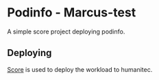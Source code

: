 # Podinfo - Marcus-test

A simple score project deploying podinfo.

## Deploying

[Score](https://score.dev/) is used to deploy the workload to humanitec.
